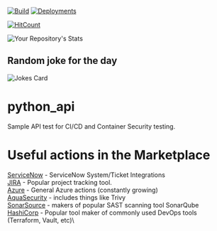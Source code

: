 [![Build](https://github.com/duffycb89/python_api/actions/workflows/build.yml/badge.svg)](https://github.com/duffycb89/python_api/actions/workflows/build.yml)
[![Deployments](https://github.com/duffycb89/python_api/actions/workflows/deploy.yml/badge.svg?branch=main)](https://github.com/duffycb89/python_api/actions/workflows/deploy.yml)



[![HitCount](https://hits.dwyl.com/duffycb89/python_api.svg?style=flat-square&show=unique)](http://hits.dwyl.com/duffycb89/python_api)

![Your Repository's Stats](https://github-readme-stats.vercel.app/api?username=duffycb89&show_icons=true)



## Random joke for the day
![Jokes Card](https://readme-jokes.vercel.app/api)

# python_api
Sample API test for CI/CD and Container Security testing.



# Useful actions in the Marketplace

[ServiceNow](https://github.com/marketplace?type=actions&query=servicenow+) - ServiceNow System/Ticket Integrations\
[JIRA](https://github.com/marketplace?type=actions&query=Jira+) - Popular project tracking tool.\
[Azure](https://github.com/marketplace?type=actions&query=azure+) - General Azure actions (constantly growing)\
[AquaSecurity](https://github.com/marketplace?type=actions&query=aquasecurity+) - includes things like Trivy\
[SonarSource](https://github.com/marketplace?type=actions&query=SonarSource+) - makers of popular SAST scanning tool SonarQube\
[HashiCorp](https://github.com/marketplace?type=actions&query=HashiCorp+) - Popular tool maker of commonly used DevOps tools (Terraform, Vault, etc)\

